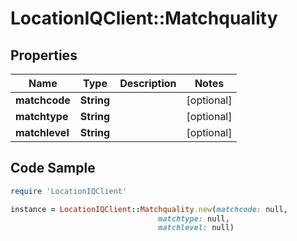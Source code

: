 # LocationIQClient::Matchquality

## Properties

Name | Type | Description | Notes
------------ | ------------- | ------------- | -------------
**matchcode** | **String** |  | [optional] 
**matchtype** | **String** |  | [optional] 
**matchlevel** | **String** |  | [optional] 

## Code Sample

```ruby
require 'LocationIQClient'

instance = LocationIQClient::Matchquality.new(matchcode: null,
                                 matchtype: null,
                                 matchlevel: null)
```


